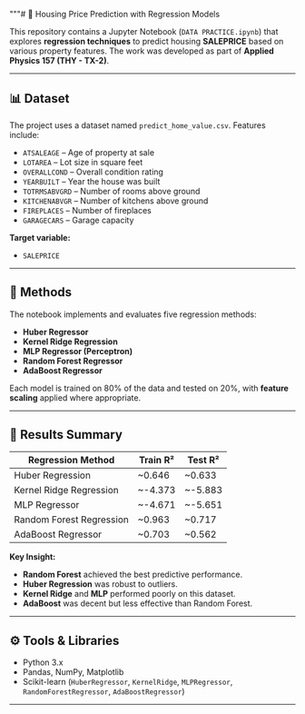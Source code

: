 """# 
🏡 Housing Price Prediction with Regression Models  

This repository contains a Jupyter Notebook (`DATA PRACTICE.ipynb`) that explores **regression techniques** to predict housing **SALEPRICE** based on various property features. The work was developed as part of **Applied Physics 157 (THY - TX-2)**.  

---

## 📊 Dataset  
The project uses a dataset named `predict_home_value.csv`. Features include:  
- `ATSALEAGE` – Age of property at sale  
- `LOTAREA` – Lot size in square feet  
- `OVERALLCOND` – Overall condition rating  
- `YEARBUILT` – Year the house was built  
- `TOTRMSABVGRD` – Number of rooms above ground  
- `KITCHENABVGR` – Number of kitchens above ground  
- `FIREPLACES` – Number of fireplaces  
- `GARAGECARS` – Garage capacity  

**Target variable:**  
- `SALEPRICE`  

---

## 🧪 Methods  
The notebook implements and evaluates five regression methods:  
- **Huber Regressor**  
- **Kernel Ridge Regression**  
- **MLP Regressor (Perceptron)**  
- **Random Forest Regressor**  
- **AdaBoost Regressor**  

Each model is trained on 80% of the data and tested on 20%, with **feature scaling** applied where appropriate.  

---

## 📌 Results Summary  
| Regression Method        | Train R² | Test R² |  
|---------------------------|---------|--------|  
| Huber Regression          | ~0.646  | ~0.633  |  
| Kernel Ridge Regression   | ~-4.373 | ~-5.883 |  
| MLP Regressor             | ~-4.671 | ~-5.651 |  
| Random Forest Regression  | ~0.963  | ~0.717  |  
| AdaBoost Regressor        | ~0.703  | ~0.562  |  

**Key Insight:**  
- **Random Forest** achieved the best predictive performance.  
- **Huber Regression** was robust to outliers.  
- **Kernel Ridge** and **MLP** performed poorly on this dataset.  
- **AdaBoost** was decent but less effective than Random Forest.  

---

## ⚙️ Tools & Libraries  
- Python 3.x  
- Pandas, NumPy, Matplotlib  
- Scikit-learn (`HuberRegressor`, `KernelRidge`, `MLPRegressor`, `RandomForestRegressor`, `AdaBoostRegressor`)  

---
